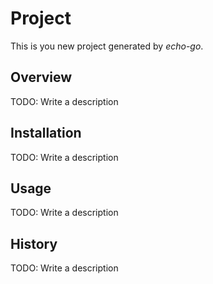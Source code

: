 
Project
=======

This is you new project generated by _echo-go_.


Overview
--------

TODO: Write a description


Installation
-------------

TODO: Write a description


Usage
------

TODO: Write a description


History
-------

TODO: Write a description
